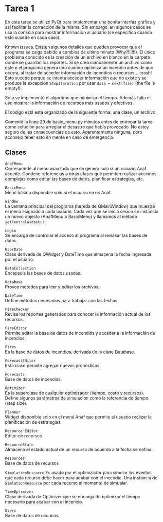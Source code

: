 # Tarea 1

En esta tarea se utilizó PyQt para implementar una bonita interfaz gráfica y así facilitar la corrección de la misma. Sin embargo, en algunos casos se usa la consola para mostrar información al usuario (se especifica cuando esto sucede en cada caso).

Known issues. Existen algunos detalles que pueden provocar que el programa se caiga debido a cambios de ultimo minuto (Why?!!!!!!). El único problema conocido es la creación de un archivo en blanco en la carpeta donde se guardan los reportes. Si se crea manualmente un archivo como este o el programa genera uno cuando optimiza un incendio antes de que ocurra, al tratar de acceder información de incendios o recursos... crash! Esto sucede porque se intenta acceder información que no existe y se produce la excepcion `StopIteration` por usar `data = next(file)` (the file is empty!).

Solo se implementó el algoritmo que minimiza el tiempo. Además falto el uso mostrar la información de recursos más usados y efectivos.

El código está está organizado de la siguiente forma: una clase, un archivo.

Comenté la línea 29 de basic_menu.py minutos antes de entregar la tarea como solución para arreglar el desastre que había provocado. No estoy seguro de las consecuencias de esto. Aparentemente ninguna, pero aconsejo tener esto en mente en caso de emergencia.

## Clases

`AnafMenu`  
Corresponde al menu avanzado que se genera solo si un usuario Anaf accede. Contiene referencias a otras clases que permiten realizar acciones complejas como editar las bases de datos, planificar estrategias, etc.

`BasicMenu`  
Menú básico disponible solo si el usuario no es Anaf.

`Window`  
La ventana principal del programa (hereda de QMainWindow) que muestra el menú asignado a cada usuario. Cada vez que se inicia sesión se instancia un nuevo objecto (AnafMenu o BasicMenu) y llamamos al método `setCentralWidget()`.

`Login`  
Se encarga de controlar el acceso al programa al reviasar las bases de datos.

`UserDate`  
Clase derivada de QWidget y DateTime que almacena la fecha ingresada por el usuario.

`DataCollection`  
Encapsula las bases de datos usadas.

`Database`  
Provee metodos para leer y editar los archivos.

`DateTime`  
Define métodos necesarios para trabajar con las fechas.

`FireChecker`  
Revisa los reportes generados para conocer la información actual de los recursos.

`FireEditor`  
Permite editar la base de datos de incendios y acceder a la información de incendios.

`Fires`  
Es la base de datos de incendios, derivada de la clase Database.

`ForecastEditor`  
Esta clase permite agregar nuevos pronósticos.

`Forecasts`  
Base de datos de incendios.

`Optimizer`  
Es la superclase de cualquier optimizador (tiempo, costo y recursos). Define algunos parámetros de simulación como la referencia de tiempo (step size).

`Planner`  
Widget disponible solo en el menú Anaf que permite al usuario realizar la planificación de estrategias.

`Resource Editor`  
Editor de recursos

`ResourceState`  
Almacena el estado actual de un recurso de acuerdo a la fecha se defina.

`Resources`  
Base de datos de recursos

`SimulationResource`
Es usado por el optimizador para simular los eventos que cada recurso debe hacer para acabar con el incendio. Una instancia de `SimlationResource` por cada recurso al momento de simualar.

`TimeOptimizer`  
Clase derivada de Optimizer que se encarga de optimizar el tiempo necesario para acabar con el incencio.

`Users`  
Base de datos de usuarios.
